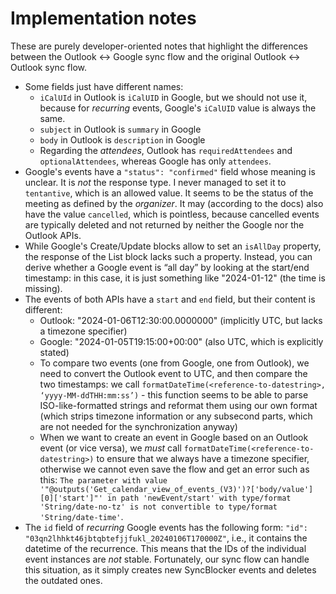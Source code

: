 # Implementation notes

These are purely developer-oriented notes that highlight the differences between the Outlook <-> Google sync flow and the original Outlook <-> Outlook sync flow.

- Some fields just have different names:
  - `iCalUId` in Outlook is `iCalUID` in Google, but we should not use it, because for _recurring_ events, Google's `iCalUID` value is always the same.
  - `subject` in Outlook is `summary` in Google
  - `body` in Outlook is `description` in Google
  - Regarding the _attendees_, Outlook has `requiredAttendees` and `optionalAttendees`, whereas Google has only `attendees`.
- Google's events have a `"status": "confirmed"` field whose meaning is unclear. It is _not_ the response type. I never managed to set it to `tentantive`, which is an allowed value. It seems to be the status of the meeting as defined by the _organizer_. It may (according to the docs) also have the value `cancelled`, which is pointless, because cancelled events are typically deleted and not returned by neither the Google nor the Outlook APIs.
- While Google's Create/Update blocks allow to set an `isAllDay` property, the response of the List block lacks such a property. Instead, you can derive whether a Google event is “all day” by looking at the start/end timestamp: in this case, it is just something like "2024-01-12" (the time is missing).
- The events of both APIs have a `start` and `end` field, but their content is different:
  - Outlook: "2024-01-06T12:30:00.0000000" (implicitly UTC, but lacks a timezone specifier)
  - Google: "2024-01-05T19:15:00+00:00" (also UTC, which is explicitly stated)
  - To compare two events (one from Google, one from Outlook), we need to convert the Outlook event to UTC, and then compare the two timestamps: we call `formatDateTime(<reference-to-datestring>, ‘yyyy-MM-ddTHH:mm:ss’)` - this function seems to be able to parse ISO-like-formatted strings and reformat them using our own format (which strips timezone information or any subsecond parts, which are not needed for the synchronization anyway)
  - When we want to create an event in Google based on an Outlook event (or vice versa), we _must_ call `formatDateTime(<reference-to-datestring>)` to ensure that we always have a timezone specifier, otherwise we cannot even save the flow and get an error such as this: `The parameter with value '"@outputs('Get_calendar_view_of_events_(V3)')?['body/value'][0]['start']"' in path 'newEvent/start' with type/format 'String/date-no-tz' is not convertible to type/format 'String/date-time'`.
- The `id` field of _recurring_ Google events has the following form: `"id": "03qn2lhhkt46jbtqbtefjjfukl_20240106T170000Z"`, i.e., it contains the datetime of the recurrence. This means that the IDs of the individual event instances are _not_ stable. Fortunately, our sync flow can handle this situation, as it simply creates new SyncBlocker events and deletes the outdated ones.
